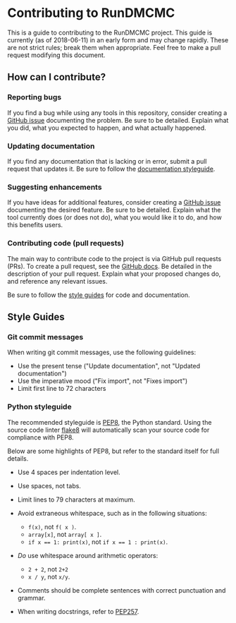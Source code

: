 # Contributing to RunDMCMC

This is a guide to contributing to the RunDMCMC project. This guide is
currently (as of 2018-06-11) in an early form and may change rapidly. These are
not strict rules; break them when appropriate. Feel free to make a pull request
modifying this document.

## How can I contribute?

### Reporting bugs

If you find a bug while using any tools in this repository, consider creating a
[GitHub issue](https://github.com/gerrymandr/RunDMCMC/issues) documenting the
problem. Be sure to be detailed. Explain what you did, what you expected to
happen, and what actually happened.

### Updating documentation

If you find any documentation that is lacking or in error, submit a pull
request that updates it. Be sure to follow the [documentation
styleguide](#documentation-styleguide).

### Suggesting enhancements

If you have ideas for additional features, consider creating a [GitHub
issue](https://github.com/gerrymandr/RunDMCMC/issues) documenting the desired
feature. Be sure to be detailed. Explain what the tool currently does (or does
not do), what you would like it to do, and how this benefits users.

### Contributing code (pull requests)

The main way to contribute code to the project is via GitHub pull requests
(PRs). To create a pull request, see the [GitHub
docs](https://help.github.com/articles/creating-a-pull-request/). Be detailed
in the description of your pull request. Explain what your proposed changes do,
and reference any relevant issues.

Be sure to follow the [style guides](#style-guides) for code and documentation.

## Style Guides

### Git commit messages

When writing git commit messages, use the following guidelines:

- Use the present tense ("Update documentation", not "Updated documentation")
- Use the imperative mood ("Fix import", not "Fixes import")
- Limit first line to 72 characters

### Python styleguide

The recommended styleguide is
[PEP8](https://www.python.org/dev/peps/pep-0008/), the Python standard. Using
the source code linter [flake8](http://flake8.pycqa.org/en/latest/) will
automatically scan your source code for compliance with PEP8.

Below are some highlights of PEP8, but refer to the standard itself for full
details.

- Use 4 spaces per indentation level.

- Use spaces, not tabs.

- Limit lines to 79 characters at maximum.

- Avoid extraneous whitespace, such as in the following situations:
    - `f(x)`, not `f( x )`.
    - `array[x]`, not `array[ x ]`.
    - `if x == 1: print(x)`, not `if x == 1 : print(x)`.

- _Do_ use whitespace around arithmetic operators:
    - `2 + 2`, not `2+2`
    - `x / y`, not `x/y`.

- Comments should be complete sentences with correct punctuation and grammar.

- When writing docstrings, refer to
  [PEP257](https://www.python.org/dev/peps/pep-0257/).
